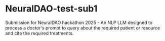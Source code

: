 # NeuralDAO-test-sub1
Submission for NeuralDAO hackathon 2025 - An NLP LLM designed to process a doctor's prompt to query about the required  patient or resource and cite the required treatments.
